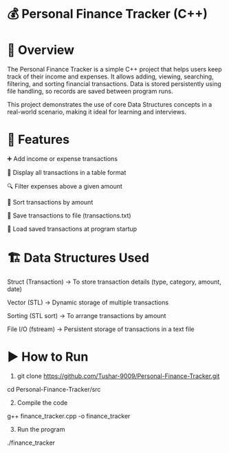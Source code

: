 # 💰 Personal Finance Tracker (C++)

# 📌 Overview

The Personal Finance Tracker is a simple C++ project that helps users keep track of their income and expenses.
It allows adding, viewing, searching, filtering, and sorting financial transactions.
Data is stored persistently using file handling, so records are saved between program runs.

This project demonstrates the use of core Data Structures concepts in a real-world scenario, making it ideal for learning and interviews.

# 🚀 Features

➕ Add income or expense transactions

📄 Display all transactions in a table format

🔍 Filter expenses above a given amount

🔀 Sort transactions by amount

💾 Save transactions to file (transactions.txt)

📂 Load saved transactions at program startup

# 🏗 Data Structures Used

Struct (Transaction) → To store transaction details (type, category, amount, date)

Vector (STL) → Dynamic storage of multiple transactions

Sorting (STL sort) → To arrange transactions by amount

File I/O (fstream) → Persistent storage of transactions in a text file

# ▶ How to Run

1) git clone https://github.com/Tushar-9009/Personal-Finance-Tracker.git

cd Personal-Finance-Tracker/src

2) Compile the code

g++ finance_tracker.cpp -o finance_tracker

3) Run the program

 ./finance_tracker
